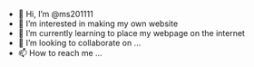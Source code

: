 - 👋 Hi, I’m @ms201111
- 👀 I’m interested in making my own website
- 🌱 I’m currently learning to place my webpage on the internet
- 💞️ I’m looking to collaborate on ...
- 📫 How to reach me ...

<!---
ms201111/ms201111 is a ✨ special ✨ repository because its `README.md` (this file) appears on your GitHub profile.
You can click the Preview link to take a look at your changes.
--->
